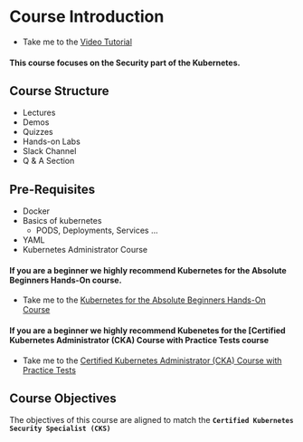 # Course Introduction

  - Take me to the [Video Tutorial](https://kodekloud.com/topic/course-introduction/)

#### This course focuses on the Security part of the Kubernetes.

## Course Structure

   - Lectures
   - Demos
   - Quizzes
   - Hands-on Labs
   - Slack Channel
   - Q & A Section

## Pre-Requisites

   - Docker
   - Basics of kubernetes
     - PODS, Deployments, Services ...
   - YAML
   - Kubernetes Administrator Course

#### If you are a beginner we highly recommend Kubernetes for the Absolute Beginners Hands-On course.

   - Take me to the [Kubernetes for the Absolute Beginners Hands-On Course](https://kodekloud.com/courses/kubernetes-for-the-absolute-beginners-hands-on/)

#### If you are a beginner we highly recommend Kubenetes for the [Certified Kubernetes Administrator (CKA) Course with Practice Tests course

  - Take me to the [Certified Kubernetes Administrator (CKA) Course with Practice Tests](https://kodekloud.com/courses/certified-kubernetes-administrator-cka/)

## Course Objectives

The objectives of this course are aligned to match the **`Certified Kubernetes Security Specialist (CKS)`**
